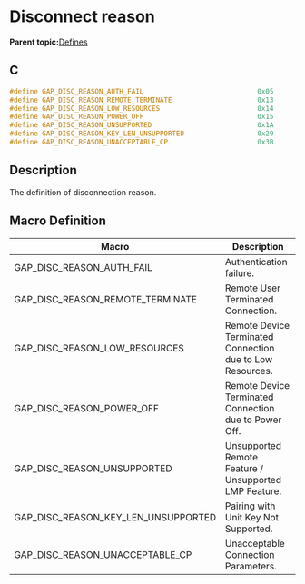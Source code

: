 # Disconnect reason

**Parent topic:**[Defines](GUID-FB430BFE-A9A9-473D-A588-1240BBD25ADD.md)

## C

```c
#define GAP_DISC_REASON_AUTH_FAIL                            0x05
#define GAP_DISC_REASON_REMOTE_TERMINATE                     0x13
#define GAP_DISC_REASON_LOW_RESOURCES                        0x14
#define GAP_DISC_REASON_POWER_OFF                            0x15
#define GAP_DISC_REASON_UNSUPPORTED                          0x1A
#define GAP_DISC_REASON_KEY_LEN_UNSUPPORTED                  0x29
#define GAP_DISC_REASON_UNACCEPTABLE_CP                      0x3B
```

## Description

The definition of disconnection reason.

## Macro Definition

|Macro|Description|
|-----|-----------|
|GAP\_DISC\_REASON\_AUTH\_FAIL|Authentication failure.|
|GAP\_DISC\_REASON\_REMOTE\_TERMINATE|Remote User Terminated Connection.|
|GAP\_DISC\_REASON\_LOW\_RESOURCES|Remote Device Terminated Connection due to Low Resources.|
|GAP\_DISC\_REASON\_POWER\_OFF|Remote Device Terminated Connection due to Power Off.|
|GAP\_DISC\_REASON\_UNSUPPORTED|Unsupported Remote Feature / Unsupported LMP Feature.|
|GAP\_DISC\_REASON\_KEY\_LEN\_UNSUPPORTED|Pairing with Unit Key Not Supported.|
|GAP\_DISC\_REASON\_UNACCEPTABLE\_CP|Unacceptable Connection Parameters.|

